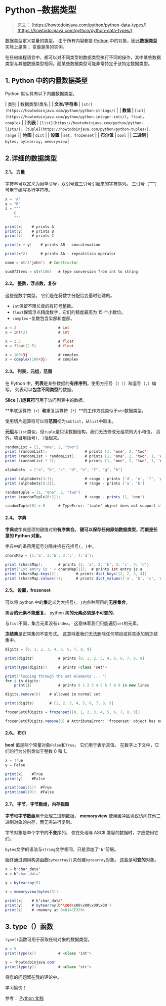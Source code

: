 # Python –数据类型

> 原文： [https://howtodoinjava.com/python/python-data-types/](https://howtodoinjava.com/python/python-data-types/)

数据类型定义变量的类型。 由于所有内容都是 [Python](https://howtodoinjava.com/python-tutorial/) 中的对象，因此**数据类型**实际上是类； 变量是类的实例。

在任何编程语言中，都可以对不同类型的数据类型执行不同的操作，其中某些数据类型与其他数据类型相同，而某些数据类型可能非常特定于该特定数据类型。

## 1\. Python 中的内置数据类型

Python 默认具有以下内置数据类型。

| 类别 | 数据类型/类名 |
| **文本/字符串** | `[str](https://howtodoinjava.com/python/python-strings/)` |
| **数值** | `[int](https://howtodoinjava.com/python/python-integer-ints/)`，`float`，`complex` |
| **列表** | `[list](https://howtodoinjava.com/python/python-lists/)`，`[tuple](https://howtodoinjava.com/python/python-tuples/)`，`range` |
| **地图** | `dict` |
| **设置** | `set`，`frozenset` |
| **布尔值** | `bool` |
| **二进制** | `bytes`，`bytearray`，`memoryview` |

## 2.详细的数据类型

#### 2.1。 力量

字符串可以定义为用单引号，双引号或三引号引起来的字符序列。 三引号（“””）可用于编写多行字符串。

```java
x = 'A'
y = "B"
z = """
	C
	"""

print(x)	# prints A
print(y)	# prints B
print(z)	# prints C

print(x + y)	# prints AB	- concatenation

print(x*2)		# prints AA - repeatition operator

name = str('john')	# Constructor

sumOfItems = str(100)	# type conversion from int to string

```

#### 2.2。 整数，浮点数，复杂

这些是数字类型。 它们是在将数字分配给变量时创建的。

*   `int`保留不限长度的有符号整数。
*   `float`保留浮点精度数字，它们的精度最高为 15 个小数位。
*   `complex` –复数包含实部和虚部。

```java
x = 2					# int
x = int(2)				# int	

x = 2.5					# float
x = float(2.5)			# float	

x = 100+3j				# complex
x = complex(100+3j) 	# complex

```

#### 2.3。 列表，元组，范围

在 Python 中，**列表**是某些数据的**有序序列**，使用方括号（`[ ]`）和逗号（`,`）编写。 列表可以**包含不同类型**的数据。

**Slice [`:`]运算符**可用于访问列表中的数据。

**串联运算符（`+`）**和**重复运算符（`*`）**的工作方式类似于`str`数据类型。

使用切片运算符可以将**范围**视为`sublist`，从`list`中取出。

**元组**与`list`类似，但`tuple`是只读数据结构，我们无法修改元组项的大小和值。 另外，项目用括号`(, )`括起来。

```java
randomList = [1, "one", 2, "two"]
print (randomList);  				# prints [1, 'one', 2, 'two']
print (randomList + randomList);  	# prints [1, 'one', 2, 'two', 1, 'one', 2, 'two']
print (randomList * 2);  			# prints [1, 'one', 2, 'two', 1, 'one', 2, 'two']

alphabets  = ["a", "b", "c", "d", "e", "f", "g", "h"]  

print (alphabets[3:]);  			# range - prints ['d', 'e', 'f', 'g', 'h']
print (alphabets[0:2]);  			# range - prints ['a', 'b']

randomTuple = (1, "one", 2, "two")
print (randomTuple[0:2]);  			# range - prints (1, 'one')

randomTuple[0] = 0		# TypeError: 'tuple' object does not support item assignment

```

#### 2.4。 字典

**字典**或字典是项的键值对的**有序集合。 键可以保存任何原始数据类型，而值是任意的 Python 对象。**

字典中的条目用逗号分隔并括在花括号`{, }`中。

```java
charsMap = {1:'a', 2:'b', 3:'c', 4:'d'};   

print (charsMap); 		# prints {1: 'a', 2: 'b', 3: 'c', 4: 'd'}
print("1st entry is " + charsMap[1]);  # prints 1st entry is a
print (charsMap.keys());  		# prints dict_keys([1, 2, 3, 4])
print (charsMap.values());   	# prints dict_values(['a', 'b', 'c', 'd'])

```

#### 2.5。 设置，frozenset

可以将 python 中的**集**定义为大括号`{, }`内各种项目的**无序集合**。

集合**的元素不能重复**。 python 集**的元素必须是不可变的**。

与`list`不同，集合元素没有`index`。 这意味着我们只能遍历`set`的元素。

**冻结集**是正常集的不变形式。 这意味着我们无法删除任何项目或将其添加到冻结集中。

```java
digits = {0, 1, 2, 3, 4, 5, 6, 7, 8, 9}   

print(digits)  			# prints {0, 1, 2, 3, 4, 5, 6, 7, 8, 9}

print(type(digits))  	# prints <class 'set'>

print("looping through the set elements ... ")  
for i in digits:  
    print(i)  			# prints 0 1 2 3 4 5 6 7 8 9 in new lines

digits.remove(0)	# allowed in normal set

print(digits)		# {1, 2, 3, 4, 5, 6, 7, 8, 9}

frozenSetOfDigits = frozenset({0, 1, 2, 3, 4, 5, 6, 7, 8, 9})   

frozenSetOfDigits.remove(0)	# AttributeError: 'frozenset' object has no attribute 'remove'

```

#### 2.6。 布尔

**bool** 值是两个常量对象`False`和`True`。 它们用于表示真值。 在数字上下文中，它们的行为分别类似于整数 0 和 1。

```java
x = True
y = False

print(x)	#True
print(y)	#False

print(bool(1))	#True
print(bool(0))	#False

```

#### 2.7。 字节，字节数组，内存视图

**字节**和**字节数组**用于处理二进制数据。 **memoryview** 使用缓冲区协议访问其他二进制对象的内存，而无需进行复制。

字节对象是单个字节的**不变**序列。 仅在处理与 ASCII 兼容的数据时，才应使用它们。

`bytes`文字的语法与`string`文字相同，只是添加了`'b'`前缀。

始终通过调用构造函数`bytearray()`来创建`bytearray`对象。 这些是**可变的**对象。

```java
x = b'char_data'
x = b"char_data"

y = bytearray(5)

z = memoryview(bytes(5))

print(x)	# b'char_data'
print(y)	# bytearray(b'\x00\x00\x00\x00\x00')
print(z)	# <memory at 0x014CE328>

```

## 3\. type（）函数

`type()`函数可用于获取任何对象的数据类型。

```java
x = 5
print(type(x))			# <class 'int'>

y = 'howtodoinjava.com'
print(type(y))			# <class 'str'>

```

将您的问题留在我的评论中。

学习愉快！

参考： [Python 文档](https://docs.python.org/3/library/stdtypes.html)